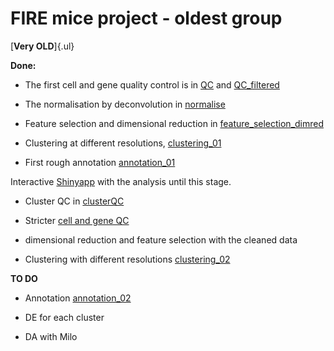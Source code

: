 # FIRE mice project - oldest group

[**Very OLD**]{.ul}

**Done:**

-   The first cell and gene quality control is in [QC](src/QC_01_vold_jpriller)
and [QC_filtered](src/QC_01_filtered_vold_jpriller)

-   The normalisation by deconvolution in [normalise](src/normalise_01_vold_jpriller)

-   Feature selection and dimensional reduction in [feature_selection_dimred](src/fselect_dimred_01_vold_jpriller)

-   Clustering at different resolutions, [clustering_01](src/clustering_01_vold_jpriller)

-   First rough annotation [annotation_01](src/annotation_01_vold_jpriller)

Interactive [Shinyapp](https://annawilliams.shinyapps.io/shinyApp_jpriller) with the analysis until this stage.

-   Cluster QC in [clusterQC](src/cluster_QC_vold_jpriller)

-   Stricter [cell and gene QC ](src/QC_02_vold_jpriller)

-   dimensional reduction and feature selection with the cleaned data

-   Clustering with different resolutions [clustering_02](src/clustering_02_vold_jpriller)

**TO DO**

-   Annotation [annotation_02](src/annotation_02_vold_jpriller)

-   DE for each cluster

-   DA with Milo
